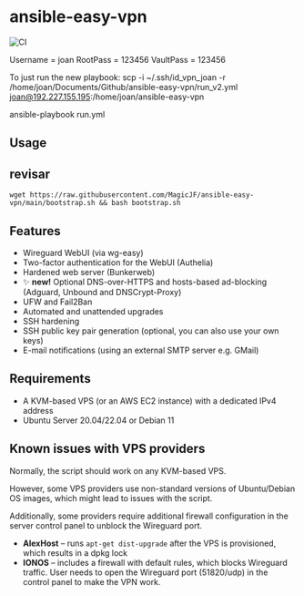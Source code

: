 # ansible-easy-vpn

![CI](https://github.com/MagicJF/ansible-easy-vpn/actions/workflows/ci.yml/badge.svg)

Username = joan
RootPass = 123456
VaultPass = 123456

To just run the new playbook:
scp -i ~/.ssh/id_vpn_joan -r /home/joan/Documents/Github/ansible-easy-vpn/run_v2.yml joan@192.227.155.195:/home/joan/ansible-easy-vpn

ansible-playbook run.yml

## Usage

## revisar

```
wget https://raw.githubusercontent.com/MagicJF/ansible-easy-vpn/main/bootstrap.sh && bash bootstrap.sh
```

## Features

- Wireguard WebUI (via wg-easy)
- Two-factor authentication for the WebUI (Authelia)
- Hardened web server (Bunkerweb)
- ✨ **new!** Optional DNS-over-HTTPS and hosts-based ad-blocking (Adguard, Unbound and DNSCrypt-Proxy)
- UFW and Fail2Ban
- Automated and unattended upgrades
- SSH hardening
- SSH public key pair generation (optional, you can also use your own keys)
- E-mail notifications (using an external SMTP server e.g. GMail)

## Requirements

- A KVM-based VPS (or an AWS EC2 instance) with a dedicated IPv4 address
- Ubuntu Server 20.04/22.04 or Debian 11

## Known issues with VPS providers

Normally, the script should work on any KVM-based VPS.

However, some VPS providers use non-standard versions of Ubuntu/Debian OS images, which might lead to issues with the script.

Additionally, some providers require additional firewall configuration in the server control panel to unblock the Wireguard port.

- **AlexHost** – runs `apt-get dist-upgrade` after the VPS is provisioned, which results in a dpkg lock
- **IONOS** – includes a firewall with default rules, which blocks Wireguard traffic. User needs to open the Wireguard port (51820/udp) in the control panel to make the VPN work.
